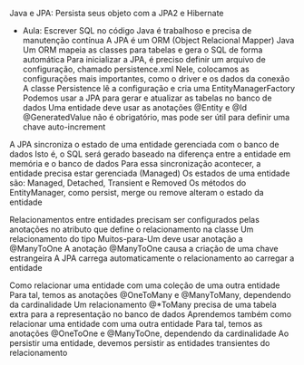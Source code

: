 Java e JPA: Persista seus objeto com a JPA2 e Hibernate


- Aula:
Escrever SQL no código Java é trabalhoso e precisa de manutenção contínua
A JPA é um ORM (Object Relacional Mapper) Java
Um ORM mapeia as classes para tabelas e gera o SQL de forma automática
Para inicializar a JPA, é preciso definir um arquivo de configuração, chamado persistence.xml
Nele, colocamos as configurações mais importantes, como o driver e os dados da conexão
A classe Persistence lê a configuração e cria uma EntityManagerFactory
Podemos usar a JPA para gerar e atualizar as tabelas no banco de dados
Uma entidade deve usar as anotações @Entity e @Id
@GeneratedValue não é obrigatório, mas pode ser útil para definir uma chave auto-increment

A JPA sincroniza o estado de uma entidade gerenciada com o banco de dados
Isto é, o SQL será gerado baseado na diferença entre a entidade em memória e o banco de dados
Para essa sincronização acontecer, a entidade precisa estar gerenciada (Managed)
Os estados de uma entidade são: Managed, Detached, Transient e Removed
Os métodos do EntityManager, como persist, merge ou remove alteram o estado da entidade

Relacionamentos entre entidades precisam ser configurados pelas anotações no atributo que define o relacionamento na classe
Um relacionamento do tipo Muitos-para-Um deve usar anotação a @ManyToOne
A anotação @ManyToOne causa a criação de uma chave estrangeira
A JPA carrega automaticamente o relacionamento ao carregar a entidade

Como relacionar uma entidade com uma coleção de uma outra entidade
Para tal, temos as anotações @OneToMany e @ManyToMany, dependendo da cardinalidade
Um relacionamento @*ToMany precisa de uma tabela extra para a representação no banco de dados
Aprendemos também como relacionar uma entidade com uma outra entidade
Para tal, temos as anotações @OneToOne e @ManyToOne, dependendo da cardinalidade
Ao persistir uma entidade, devemos persistir as entidades transientes do relacionamento

